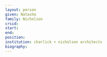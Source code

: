 ```yaml
---
layout: person
given: Natasha
family: Nicholson
crsid: 
start: 
end:
position: 
institution: charlick + nicholson architects
biography: 
---
```


